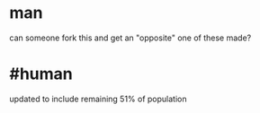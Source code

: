 man
===
can someone fork this and get an "opposite" one of these made?


#human
===
updated to include remaining 51% of population
